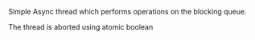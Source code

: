 
Simple Async thread which performs operations on the blocking queue. 

The thread is aborted using atomic boolean
